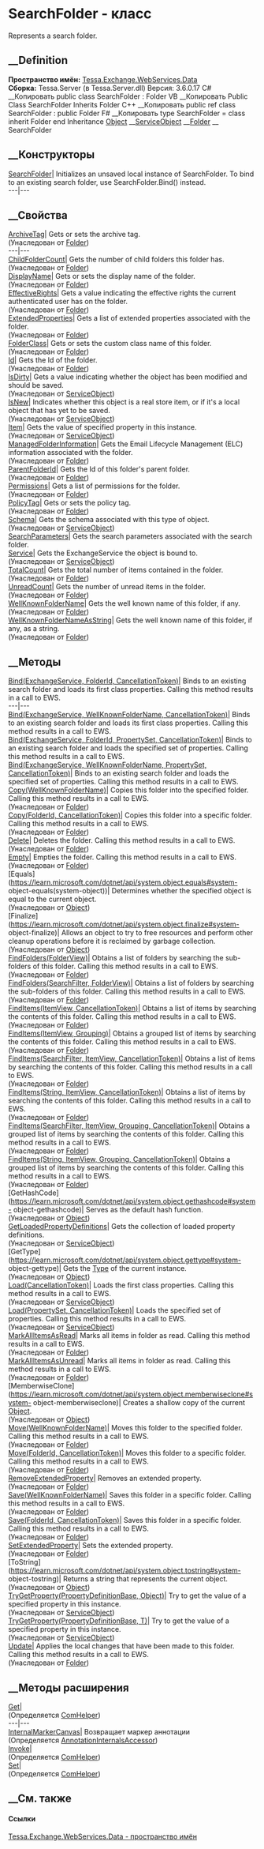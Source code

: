 # SearchFolder - класс
Represents a search folder.
## __Definition
 **Пространство имён:**
[Tessa.Exchange.WebServices.Data](N_Tessa_Exchange_WebServices_Data.htm)  
 **Сборка:** Tessa.Server (в Tessa.Server.dll) Версия: 3.6.0.17
C# __Копировать
     public class SearchFolder : Folder
VB __Копировать
     Public Class SearchFolder
    	Inherits Folder
C++ __Копировать
     public ref class SearchFolder : public Folder
F# __Копировать
     type SearchFolder = 
        class
            inherit Folder
        end
Inheritance
    [Object](https://learn.microsoft.com/dotnet/api/system.object) __[ServiceObject](T_Tessa_Exchange_WebServices_Data_ServiceObject.htm) __[Folder](T_Tessa_Exchange_WebServices_Data_Folder.htm) __ SearchFolder
##  __Конструкторы
[SearchFolder](M_Tessa_Exchange_WebServices_Data_SearchFolder__ctor.htm)|
Initializes an unsaved local instance of SearchFolder. To bind to an existing
search folder, use SearchFolder.Bind() instead.  
---|---  
## __Свойства
[ArchiveTag](P_Tessa_Exchange_WebServices_Data_Folder_ArchiveTag.htm)|  Gets
or sets the archive tag.  
(Унаследован от [Folder](T_Tessa_Exchange_WebServices_Data_Folder.htm))  
---|---  
[ChildFolderCount](P_Tessa_Exchange_WebServices_Data_Folder_ChildFolderCount.htm)|
Gets the number of child folders this folder has.  
(Унаследован от [Folder](T_Tessa_Exchange_WebServices_Data_Folder.htm))  
[DisplayName](P_Tessa_Exchange_WebServices_Data_Folder_DisplayName.htm)|  Gets
or sets the display name of the folder.  
(Унаследован от [Folder](T_Tessa_Exchange_WebServices_Data_Folder.htm))  
[EffectiveRights](P_Tessa_Exchange_WebServices_Data_Folder_EffectiveRights.htm)|
Gets a value indicating the effective rights the current authenticated user
has on the folder.  
(Унаследован от [Folder](T_Tessa_Exchange_WebServices_Data_Folder.htm))  
[ExtendedProperties](P_Tessa_Exchange_WebServices_Data_Folder_ExtendedProperties.htm)|
Gets a list of extended properties associated with the folder.  
(Унаследован от [Folder](T_Tessa_Exchange_WebServices_Data_Folder.htm))  
[FolderClass](P_Tessa_Exchange_WebServices_Data_Folder_FolderClass.htm)|  Gets
or sets the custom class name of this folder.  
(Унаследован от [Folder](T_Tessa_Exchange_WebServices_Data_Folder.htm))  
[Id](P_Tessa_Exchange_WebServices_Data_Folder_Id.htm)|  Gets the Id of the
folder.  
(Унаследован от [Folder](T_Tessa_Exchange_WebServices_Data_Folder.htm))  
[IsDirty](P_Tessa_Exchange_WebServices_Data_ServiceObject_IsDirty.htm)|  Gets
a value indicating whether the object has been modified and should be saved.  
(Унаследован от
[ServiceObject](T_Tessa_Exchange_WebServices_Data_ServiceObject.htm))  
[IsNew](P_Tessa_Exchange_WebServices_Data_ServiceObject_IsNew.htm)|  Indicates
whether this object is a real store item, or if it's a local object that has
yet to be saved.  
(Унаследован от
[ServiceObject](T_Tessa_Exchange_WebServices_Data_ServiceObject.htm))  
[Item](P_Tessa_Exchange_WebServices_Data_ServiceObject_Item.htm)|  Gets the
value of specified property in this instance.  
(Унаследован от
[ServiceObject](T_Tessa_Exchange_WebServices_Data_ServiceObject.htm))  
[ManagedFolderInformation](P_Tessa_Exchange_WebServices_Data_Folder_ManagedFolderInformation.htm)|
Gets the Email Lifecycle Management (ELC) information associated with the
folder.  
(Унаследован от [Folder](T_Tessa_Exchange_WebServices_Data_Folder.htm))  
[ParentFolderId](P_Tessa_Exchange_WebServices_Data_Folder_ParentFolderId.htm)|
Gets the Id of this folder's parent folder.  
(Унаследован от [Folder](T_Tessa_Exchange_WebServices_Data_Folder.htm))  
[Permissions](P_Tessa_Exchange_WebServices_Data_Folder_Permissions.htm)|  Gets
a list of permissions for the folder.  
(Унаследован от [Folder](T_Tessa_Exchange_WebServices_Data_Folder.htm))  
[PolicyTag](P_Tessa_Exchange_WebServices_Data_Folder_PolicyTag.htm)|  Gets or
sets the policy tag.  
(Унаследован от [Folder](T_Tessa_Exchange_WebServices_Data_Folder.htm))  
[Schema](P_Tessa_Exchange_WebServices_Data_ServiceObject_Schema.htm)|  Gets
the schema associated with this type of object.  
(Унаследован от
[ServiceObject](T_Tessa_Exchange_WebServices_Data_ServiceObject.htm))  
[SearchParameters](P_Tessa_Exchange_WebServices_Data_SearchFolder_SearchParameters.htm)|
Gets the search parameters associated with the search folder.  
[Service](P_Tessa_Exchange_WebServices_Data_ServiceObject_Service.htm)|  Gets
the ExchangeService the object is bound to.  
(Унаследован от
[ServiceObject](T_Tessa_Exchange_WebServices_Data_ServiceObject.htm))  
[TotalCount](P_Tessa_Exchange_WebServices_Data_Folder_TotalCount.htm)|  Gets
the total number of items contained in the folder.  
(Унаследован от [Folder](T_Tessa_Exchange_WebServices_Data_Folder.htm))  
[UnreadCount](P_Tessa_Exchange_WebServices_Data_Folder_UnreadCount.htm)|  Gets
the number of unread items in the folder.  
(Унаследован от [Folder](T_Tessa_Exchange_WebServices_Data_Folder.htm))  
[WellKnownFolderName](P_Tessa_Exchange_WebServices_Data_Folder_WellKnownFolderName.htm)|
Gets the well known name of this folder, if any.  
(Унаследован от [Folder](T_Tessa_Exchange_WebServices_Data_Folder.htm))  
[WellKnownFolderNameAsString](P_Tessa_Exchange_WebServices_Data_Folder_WellKnownFolderNameAsString.htm)|
Gets the well known name of this folder, if any, as a string.  
(Унаследован от [Folder](T_Tessa_Exchange_WebServices_Data_Folder.htm))  
##  __Методы
[Bind(ExchangeService, FolderId,
CancellationToken)](M_Tessa_Exchange_WebServices_Data_SearchFolder_Bind.htm)|
Binds to an existing search folder and loads its first class properties.
Calling this method results in a call to EWS.  
---|---  
[Bind(ExchangeService, WellKnownFolderName,
CancellationToken)](M_Tessa_Exchange_WebServices_Data_SearchFolder_Bind_2.htm)|
Binds to an existing search folder and loads its first class properties.
Calling this method results in a call to EWS.  
[Bind(ExchangeService, FolderId, PropertySet,
CancellationToken)](M_Tessa_Exchange_WebServices_Data_SearchFolder_Bind_1.htm)|
Binds to an existing search folder and loads the specified set of properties.
Calling this method results in a call to EWS.  
[Bind(ExchangeService, WellKnownFolderName, PropertySet,
CancellationToken)](M_Tessa_Exchange_WebServices_Data_SearchFolder_Bind_3.htm)|
Binds to an existing search folder and loads the specified set of properties.
Calling this method results in a call to EWS.  
[Copy(WellKnownFolderName)](M_Tessa_Exchange_WebServices_Data_Folder_Copy_1.htm)|
Copies this folder into the specified folder. Calling this method results in a
call to EWS.  
(Унаследован от [Folder](T_Tessa_Exchange_WebServices_Data_Folder.htm))  
[Copy(FolderId,
CancellationToken)](M_Tessa_Exchange_WebServices_Data_Folder_Copy.htm)|
Copies this folder into a specific folder. Calling this method results in a
call to EWS.  
(Унаследован от [Folder](T_Tessa_Exchange_WebServices_Data_Folder.htm))  
[Delete](M_Tessa_Exchange_WebServices_Data_Folder_Delete.htm)|  Deletes the
folder. Calling this method results in a call to EWS.  
(Унаследован от [Folder](T_Tessa_Exchange_WebServices_Data_Folder.htm))  
[Empty](M_Tessa_Exchange_WebServices_Data_Folder_Empty.htm)|  Empties the
folder. Calling this method results in a call to EWS.  
(Унаследован от [Folder](T_Tessa_Exchange_WebServices_Data_Folder.htm))  
[Equals](https://learn.microsoft.com/dotnet/api/system.object.equals#system-
object-equals\(system-object\))| Determines whether the specified object is
equal to the current object.  
(Унаследован от
[Object](https://learn.microsoft.com/dotnet/api/system.object))  
[Finalize](https://learn.microsoft.com/dotnet/api/system.object.finalize#system-
object-finalize)| Allows an object to try to free resources and perform other
cleanup operations before it is reclaimed by garbage collection.  
(Унаследован от
[Object](https://learn.microsoft.com/dotnet/api/system.object))  
[FindFolders(FolderView)](M_Tessa_Exchange_WebServices_Data_Folder_FindFolders.htm)|
Obtains a list of folders by searching the sub-folders of this folder. Calling
this method results in a call to EWS.  
(Унаследован от [Folder](T_Tessa_Exchange_WebServices_Data_Folder.htm))  
[FindFolders(SearchFilter,
FolderView)](M_Tessa_Exchange_WebServices_Data_Folder_FindFolders_1.htm)|
Obtains a list of folders by searching the sub-folders of this folder. Calling
this method results in a call to EWS.  
(Унаследован от [Folder](T_Tessa_Exchange_WebServices_Data_Folder.htm))  
[FindItems(ItemView,
CancellationToken)](M_Tessa_Exchange_WebServices_Data_Folder_FindItems_2.htm)|
Obtains a list of items by searching the contents of this folder. Calling this
method results in a call to EWS.  
(Унаследован от [Folder](T_Tessa_Exchange_WebServices_Data_Folder.htm))  
[FindItems(ItemView,
Grouping)](M_Tessa_Exchange_WebServices_Data_Folder_FindItems_3.htm)|  Obtains
a grouped list of items by searching the contents of this folder. Calling this
method results in a call to EWS.  
(Унаследован от [Folder](T_Tessa_Exchange_WebServices_Data_Folder.htm))  
[FindItems(SearchFilter, ItemView,
CancellationToken)](M_Tessa_Exchange_WebServices_Data_Folder_FindItems_4.htm)|
Obtains a list of items by searching the contents of this folder. Calling this
method results in a call to EWS.  
(Унаследован от [Folder](T_Tessa_Exchange_WebServices_Data_Folder.htm))  
[FindItems(String, ItemView,
CancellationToken)](M_Tessa_Exchange_WebServices_Data_Folder_FindItems.htm)|
Obtains a list of items by searching the contents of this folder. Calling this
method results in a call to EWS.  
(Унаследован от [Folder](T_Tessa_Exchange_WebServices_Data_Folder.htm))  
[FindItems(SearchFilter, ItemView, Grouping,
CancellationToken)](M_Tessa_Exchange_WebServices_Data_Folder_FindItems_5.htm)|
Obtains a grouped list of items by searching the contents of this folder.
Calling this method results in a call to EWS.  
(Унаследован от [Folder](T_Tessa_Exchange_WebServices_Data_Folder.htm))  
[FindItems(String, ItemView, Grouping,
CancellationToken)](M_Tessa_Exchange_WebServices_Data_Folder_FindItems_1.htm)|
Obtains a grouped list of items by searching the contents of this folder.
Calling this method results in a call to EWS.  
(Унаследован от [Folder](T_Tessa_Exchange_WebServices_Data_Folder.htm))  
[GetHashCode](https://learn.microsoft.com/dotnet/api/system.object.gethashcode#system-
object-gethashcode)| Serves as the default hash function.  
(Унаследован от
[Object](https://learn.microsoft.com/dotnet/api/system.object))  
[GetLoadedPropertyDefinitions](M_Tessa_Exchange_WebServices_Data_ServiceObject_GetLoadedPropertyDefinitions.htm)|
Gets the collection of loaded property definitions.  
(Унаследован от
[ServiceObject](T_Tessa_Exchange_WebServices_Data_ServiceObject.htm))  
[GetType](https://learn.microsoft.com/dotnet/api/system.object.gettype#system-
object-gettype)| Gets the
[Type](https://learn.microsoft.com/dotnet/api/system.type) of the current
instance.  
(Унаследован от
[Object](https://learn.microsoft.com/dotnet/api/system.object))  
[Load(CancellationToken)](M_Tessa_Exchange_WebServices_Data_ServiceObject_Load.htm)|
Loads the first class properties. Calling this method results in a call to
EWS.  
(Унаследован от
[ServiceObject](T_Tessa_Exchange_WebServices_Data_ServiceObject.htm))  
[Load(PropertySet,
CancellationToken)](M_Tessa_Exchange_WebServices_Data_ServiceObject_Load_1.htm)|
Loads the specified set of properties. Calling this method results in a call
to EWS.  
(Унаследован от
[ServiceObject](T_Tessa_Exchange_WebServices_Data_ServiceObject.htm))  
[MarkAllItemsAsRead](M_Tessa_Exchange_WebServices_Data_Folder_MarkAllItemsAsRead.htm)|
Marks all items in folder as read. Calling this method results in a call to
EWS.  
(Унаследован от [Folder](T_Tessa_Exchange_WebServices_Data_Folder.htm))  
[MarkAllItemsAsUnread](M_Tessa_Exchange_WebServices_Data_Folder_MarkAllItemsAsUnread.htm)|
Marks all items in folder as read. Calling this method results in a call to
EWS.  
(Унаследован от [Folder](T_Tessa_Exchange_WebServices_Data_Folder.htm))  
[MemberwiseClone](https://learn.microsoft.com/dotnet/api/system.object.memberwiseclone#system-
object-memberwiseclone)| Creates a shallow copy of the current
[Object](https://learn.microsoft.com/dotnet/api/system.object).  
(Унаследован от
[Object](https://learn.microsoft.com/dotnet/api/system.object))  
[Move(WellKnownFolderName)](M_Tessa_Exchange_WebServices_Data_Folder_Move_1.htm)|
Moves this folder to the specified folder. Calling this method results in a
call to EWS.  
(Унаследован от [Folder](T_Tessa_Exchange_WebServices_Data_Folder.htm))  
[Move(FolderId,
CancellationToken)](M_Tessa_Exchange_WebServices_Data_Folder_Move.htm)|  Moves
this folder to a specific folder. Calling this method results in a call to
EWS.  
(Унаследован от [Folder](T_Tessa_Exchange_WebServices_Data_Folder.htm))  
[RemoveExtendedProperty](M_Tessa_Exchange_WebServices_Data_Folder_RemoveExtendedProperty.htm)|
Removes an extended property.  
(Унаследован от [Folder](T_Tessa_Exchange_WebServices_Data_Folder.htm))  
[Save(WellKnownFolderName)](M_Tessa_Exchange_WebServices_Data_Folder_Save_1.htm)|
Saves this folder in a specific folder. Calling this method results in a call
to EWS.  
(Унаследован от [Folder](T_Tessa_Exchange_WebServices_Data_Folder.htm))  
[Save(FolderId,
CancellationToken)](M_Tessa_Exchange_WebServices_Data_Folder_Save.htm)|  Saves
this folder in a specific folder. Calling this method results in a call to
EWS.  
(Унаследован от [Folder](T_Tessa_Exchange_WebServices_Data_Folder.htm))  
[SetExtendedProperty](M_Tessa_Exchange_WebServices_Data_Folder_SetExtendedProperty.htm)|
Sets the extended property.  
(Унаследован от [Folder](T_Tessa_Exchange_WebServices_Data_Folder.htm))  
[ToString](https://learn.microsoft.com/dotnet/api/system.object.tostring#system-
object-tostring)| Returns a string that represents the current object.  
(Унаследован от
[Object](https://learn.microsoft.com/dotnet/api/system.object))  
[TryGetProperty(PropertyDefinitionBase,
Object)](M_Tessa_Exchange_WebServices_Data_ServiceObject_TryGetProperty.htm)|
Try to get the value of a specified property in this instance.  
(Унаследован от
[ServiceObject](T_Tessa_Exchange_WebServices_Data_ServiceObject.htm))  
[TryGetProperty<T>(PropertyDefinitionBase,
T)](M_Tessa_Exchange_WebServices_Data_ServiceObject_TryGetProperty__1.htm)|
Try to get the value of a specified property in this instance.  
(Унаследован от
[ServiceObject](T_Tessa_Exchange_WebServices_Data_ServiceObject.htm))  
[Update](M_Tessa_Exchange_WebServices_Data_Folder_Update.htm)|  Applies the
local changes that have been made to this folder. Calling this method results
in a call to EWS.  
(Унаследован от [Folder](T_Tessa_Exchange_WebServices_Data_Folder.htm))  
##  __Методы расширения
[Get](M_Tessa_Extensions_Default_Client_EDS_ComHelper_Get.htm)|  
(Определяется
[ComHelper](T_Tessa_Extensions_Default_Client_EDS_ComHelper.htm))  
---|---  
[InternalMarkerCanvas](M_Tessa_UI_Views_Charting_Annotations_AnnotationInternalsAccessor_InternalMarkerCanvas.htm)|
Возвращает маркер аннотации  
(Определяется
[AnnotationInternalsAccessor](T_Tessa_UI_Views_Charting_Annotations_AnnotationInternalsAccessor.htm))  
[Invoke](M_Tessa_Extensions_Default_Client_EDS_ComHelper_Invoke.htm)|  
(Определяется
[ComHelper](T_Tessa_Extensions_Default_Client_EDS_ComHelper.htm))  
[Set](M_Tessa_Extensions_Default_Client_EDS_ComHelper_Set.htm)|  
(Определяется
[ComHelper](T_Tessa_Extensions_Default_Client_EDS_ComHelper.htm))  
##  __См. также
#### Ссылки
[Tessa.Exchange.WebServices.Data - пространство
имён](N_Tessa_Exchange_WebServices_Data.htm)

